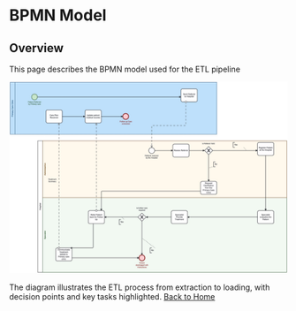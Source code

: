 # BPMN Model

## Overview
This page describes the BPMN model used for the ETL pipeline

![bpmn](bpmn.png)

The diagram illustrates the ETL process from extraction to loading, with decision points and key tasks highlighted.
[Back to Home](../docs/index.md)
